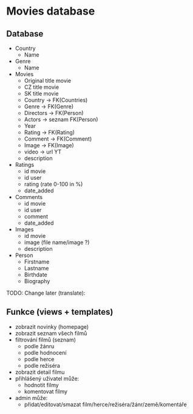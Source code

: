 # Movies database

## Database
- Country
  - Name
- Genre
  - Name
- Movies
  - Original title movie
  - CZ title movie
  - SK title movie
  - Country -> FK(Countries)
  - Genre -> FK(Genre)
  - Directors -> FK(Person)
  - Actors -> seznam FK(Person)
  - Year
  - Rating -> FK(Rating)
  - Comment -> FK(Comment)
  - Image -> FK(Image)
  - video -> url YT
  - description
- Ratings
  - id movie
  - id user
  - rating (rate 0-100 in %)
  - date_added
- Comments
  - id movie
  - id user
  - comment
  - date_added
- Images
  - id movie
  - image (file name/image ?)
  - description
- Person
  - Firstname
  - Lastname
  - Birthdate
  - Biography

TODO: Change later (translate):

## Funkce (views + templates)
- zobrazit novinky (homepage)
- zobrazit seznam všech filmů
- filtrování filmů (seznam) 
  - podle žánru
  - podle hodnocení
  - podle herce
  - podle režiséra
- zobrazit detail filmu
- přihlášený uživatel může:
  - hodnotit filmy
  - komentovat filmy
- admin může:
  - přidat/editovat/smazat film/herce/režiséra/žánr/země/komentáře